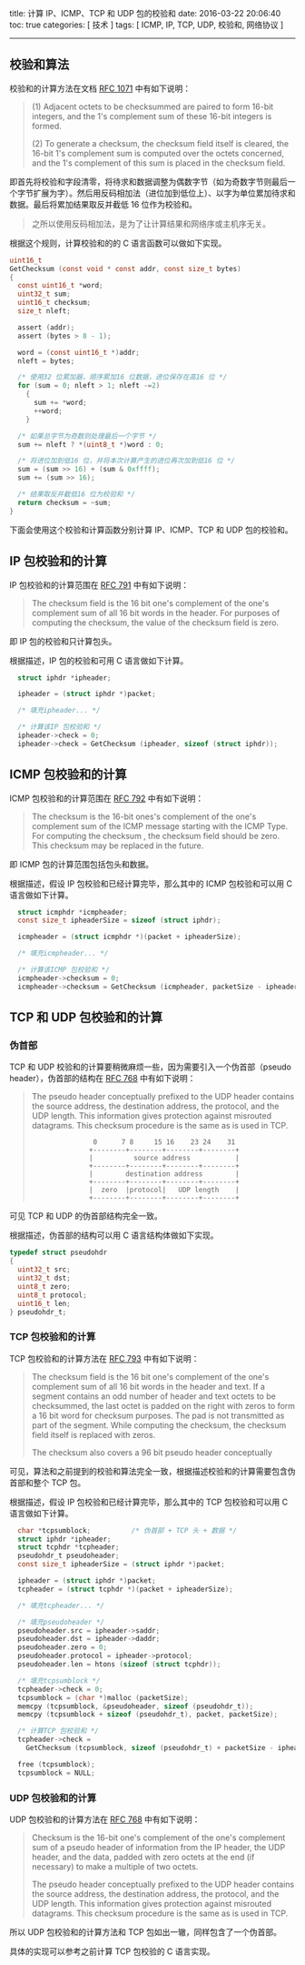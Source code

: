 title: 计算 IP、ICMP、TCP 和 UDP 包的校验和
date: 2016-03-22 20:06:40
toc: true
categories: [ 技术 ]
tags: [ ICMP, IP, TCP, UDP, 校验和, 网络协议 ]

---

## 校验和算法

校验和的计算方法在文档 [RFC 1071][id_ifc_1071] 中有如下说明：

> (1) Adjacent octets to be checksummed are paired to form 16-bit
> integers, and the 1's complement sum of these 16-bit integers is
> formed.
>
> (2) To generate a checksum, the checksum field itself is cleared,
> the 16-bit 1's complement sum is computed over the octets
> concerned, and the 1's complement of this sum is placed in the
> checksum field.

<!-- more -->

即首先将校验和字段清零，将待求和数据调整为偶数字节（如为奇数字节则最后一个字节扩展为字）。然后用反码相加法（进位加到低位上）、以字为单位累加待求和数据。最后将累加结果取反并截低 16 位作为校验和。

> 之所以使用反码相加法，是为了让计算结果和网络序或主机序无关。

根据这个规则，计算校验和的的 C 语言函数可以做如下实现。

```c
uint16_t
GetChecksum (const void * const addr, const size_t bytes)
{
  const uint16_t *word;
  uint32_t sum;
  uint16_t checksum;
  size_t nleft;

  assert (addr);
  assert (bytes > 8 - 1);

  word = (const uint16_t *)addr;
  nleft = bytes;

  /* 使用32 位累加器，顺序累加16 位数据，进位保存在高16 位 */
  for (sum = 0; nleft > 1; nleft -=2)
    {
      sum += *word;
      ++word;
    }

  /* 如果总字节为奇数则处理最后一个字节 */
  sum += nleft ? *(uint8_t *)word : 0;

  /* 将进位加到低16 位，并将本次计算产生的进位再次加到低16 位 */
  sum = (sum >> 16) + (sum & 0xffff);
  sum += (sum >> 16);

  /* 结果取反并截低16 位为校验和 */
  return checksum = ~sum;
}
```

下面会使用这个校验和计算函数分别计算 IP、ICMP、TCP 和 UDP 包的校验和。

[id_ifc_1071]: https://tools.ietf.org/html/rfc1071

## IP 包校验和的计算

IP 包校验和的计算范围在 [RFC 791][id_rfc_791] 中有如下说明：

> The checksum field is the 16 bit one's complement of the one's
> complement sum of all 16 bit words in the header. For purposes of
> computing the checksum, the value of the checksum field is zero.

即 IP 包的校验和只计算包头。

根据描述，IP 包的校验和可用 C 语言做如下计算。

```c
  struct iphdr *ipheader;

  ipheader = (struct iphdr *)packet;

  /* 填充ipheader... */

  /* 计算该IP 包校验和 */
  ipheader->check = 0;
  ipheader->check = GetChecksum (ipheader, sizeof (struct iphdr));
```

[id_rfc_791]: https://tools.ietf.org/html/rfc791

## ICMP 包校验和的计算

ICMP 包校验和的计算范围在 [RFC 792][id_rfc_792] 中有如下说明：

> The checksum is the 16-bit ones's complement of the one's
> complement sum of the ICMP message starting with the ICMP Type.
> For computing the checksum , the checksum field should be zero.
> This checksum may be replaced in the future.

即 ICMP 包的计算范围包括包头和数据。

根据描述，假设 IP 包校验和已经计算完毕，那么其中的 ICMP 包校验和可以用 C 语言做如下计算。

```c
  struct icmphdr *icmpheader;
  const size_t ipheaderSize = sizeof (struct iphdr);

  icmpheader = (struct icmphdr *)(packet + ipheaderSize);

  /* 填充icmpheader... */

  /* 计算该ICMP 包校验和 */
  icmpheader->checksum = 0;
  icmpheader->checksum = GetChecksum (icmpheader, packetSize - ipheaderSize);
```

[id_rfc_792]: https://tools.ietf.org/html/rfc792

## TCP 和 UDP 包校验和的计算

### 伪首部

TCP 和 UDP 校验和的计算要稍微麻烦一些，因为需要引入一个伪首部（pseudo header），伪首部的结构在 [RFC 768][id_rfc_768] 中有如下说明：

> The pseudo header conceptually prefixed to the UDP header contains the
> source address, the destination address, the protocol, and the UDP
> length. This information gives protection against misrouted datagrams.
> This checksum procedure is the same as is used in TCP.
>
>                    0      7 8     15 16    23 24    31
>                   +--------+--------+--------+--------+
>                   |          source address           |
>                   +--------+--------+--------+--------+
>                   |        destination address        |
>                   +--------+--------+--------+--------+
>                   |  zero  |protocol|   UDP length    |
>                   +--------+--------+--------+--------+

可见 TCP 和 UDP 的伪首部结构完全一致。

根据描述，伪首部的结构可以用 C 语言结构体做如下实现。

```c
typedef struct pseudohdr
{
  uint32_t src;
  uint32_t dst;
  uint8_t zero;
  uint8_t protocol;
  uint16_t len;
} pseudohdr_t;
```

### TCP 包校验和的计算

TCP 包校验和的计算方法在 [RFC 793][id_rfc_793] 中有如下说明：

> The checksum field is the 16 bit one's complement of the one's
> complement sum of all 16 bit words in the header and text. If a
> segment contains an odd number of header and text octets to be
> checksummed, the last octet is padded on the right with zeros to
> form a 16 bit word for checksum purposes. The pad is not
> transmitted as part of the segment. While computing the checksum,
> the checksum field itself is replaced with zeros.
>
> The checksum also covers a 96 bit pseudo header conceptually

可见，算法和之前提到的校验和算法完全一致，根据描述校验和的计算需要包含伪首部和整个 TCP 包。

根据描述，假设 IP 包校验和已经计算完毕，那么其中的 TCP 包校验和可以用 C 语言做如下计算。

```c
  char *tcpsumblock;          /* 伪首部 + TCP 头 + 数据 */
  struct iphdr *ipheader;
  struct tcphdr *tcpheader;
  pseudohdr_t pseudoheader;
  const size_t ipheaderSize = (struct iphdr *)packet;

  ipheader = (struct iphdr *)packet;
  tcpheader = (struct tcphdr *)(packet + ipheaderSize);

  /* 填充tcpheader... */

  /* 填充pseudoheader */
  pseudoheader.src = ipheader->saddr;
  pseudoheader.dst = ipheader->daddr;
  pseudoheader.zero = 0;
  pseudoheader.protocol = ipheader->protocol;
  pseudoheader.len = htons (sizeof (struct tcphdr));

  /* 填充tcpsumblock */
  tcpheader->check = 0;
  tcpsumblock = (char *)malloc (packetSize);
  memcpy (tcpsumblock, &pseudoheader, sizeof (pseudohdr_t));
  memcpy (tcpsumblock + sizeof (pseudohdr_t), packet, packetSize);

  /* 计算TCP 包校验和 */
  tcpheader->check =
    GetChecksum (tcpsumblock, sizeof (pseudohdr_t) + packetSize - ipheaderSize);

  free (tcpsumblock);
  tcpsumblock = NULL;
```

### UDP 包校验和的计算

UDP 包校验和的计算方法在 [RFC 768][id_rfc_768] 中有如下说明：

> Checksum is the 16-bit one's complement of the one's complement sum of a
> pseudo header of information from the IP header, the UDP header, and the
> data, padded with zero octets at the end (if necessary) to make a
> multiple of two octets.
>
> The pseudo header conceptually prefixed to the UDP header contains the
> source address, the destination address, the protocol, and the UDP
> length. This information gives protection against misrouted datagrams.
> This checksum procedure is the same as is used in TCP.

所以 UDP 包校验和的计算方法和 TCP 包如出一辙，同样包含了一个伪首部。

具体的实现可以参考之前计算 TCP 包校验的 C 语言实现。

[id_rfc_793]: https://tools.ietf.org/html/rfc793
[id_rfc_768]: https://tools.ietf.org/html/rfc768

